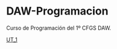 # DAW-Programacion
Curso de Programación del 1º CFGS DAW.

[UT_1](https://htmlpreview.github.io/?https://github.com/csanjuanp-ies/DAW-Programacion/blob/main/ut_01/html/index.html)



